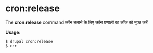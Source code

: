 # cron:release
The **cron:release** command क्रॉन चलाने के लिए क्रॉन प्रणाली का लॉक को मुक्त करें

**Usage:**
```
$ drupal cron:release 
$ crr  
```
